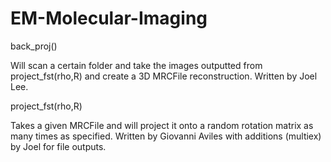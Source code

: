 # EM-Molecular-Imaging

back_proj()


Will scan a certain folder and take the images outputted from project_fst(rho,R) and create a 3D MRCFile reconstruction. Written by Joel Lee. 




project_fst(rho,R)


Takes a given MRCFile and will project it onto a random rotation matrix as many times as specified. Written by Giovanni Aviles with additions (multiex) by Joel for file outputs.
